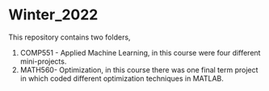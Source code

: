 # Winter_2022
This repository contains two folders, 
1. COMP551 - Applied Machine Learning, in this course were four different mini-projects. 
2. MATH560- Optimization, in this course there was one final term project in which coded different optimization techniques in MATLAB.
